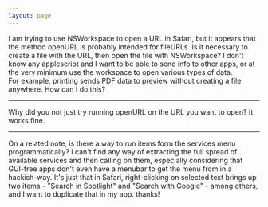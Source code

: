 ```yaml
---
layout: page
---
```


I am trying to use NSWorkspace to open a URL in Safari, but it appears that the method openURL is probably intended for fileURLs.  Is it necessary to create a file with the URL, then open the file with NSWorkspace?  I don't know any applescript and I want to be able to send info to other apps, or at the very minimum use the workspace to open various types of data.  
For example, printing sends PDF data to preview without creating a file anywhere.  How can I do this?

----

Why did you not just try running openURL on the URL you want to open? It works fine.

----
On a related note, is there a way to run items form the services menu programmatically?  I can't find any way of extracting the full spread of available services and then calling on them, especially considering that GUI-free apps don't even have a menubar to get the menu from in a hackish-way. It's just that in Safari, right-clicking on selected text brings up two items - "Search in Spotlight" and "Search with Google" - among others, and I want to duplicate that in my app.   thanks!
